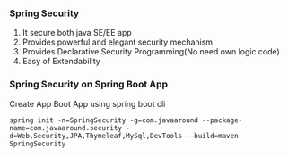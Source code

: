 ### Spring Security ###
1. It secure both java SE/EE app
2. Provides powerful and elegant security mechanism
3. Provides Declarative Security Programming(No need own logic code)
4. Easy of Extendability

### Spring Security on Spring Boot App ###

Create App Boot App using spring boot cli

`spring init -n=SpringSecurity -g=com.javaaround --package-name=com.javaaround.security -d=Web,Security,JPA,Thymeleaf,MySql,DevTools --build=maven SpringSecurity`